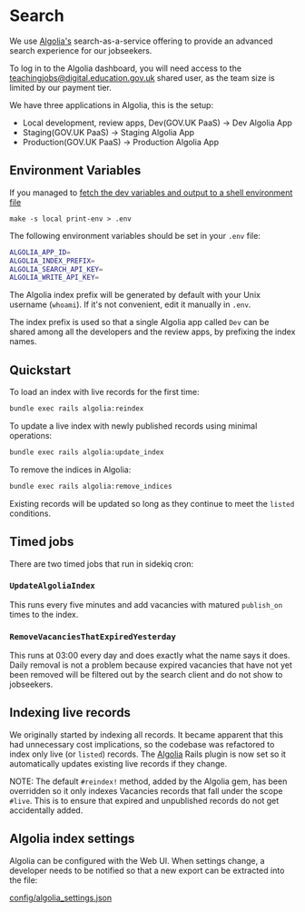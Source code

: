 # Search

We use [Algolia's](https://algolia.com) search-as-a-service offering to provide an advanced search experience for our jobseekers.

To log in to the Algolia dashboard, you will need access to the teachingjobs@digital.education.gov.uk shared user, as the team size is limited by our payment tier.

We have three applications in Algolia, this is the setup:

- Local development, review apps, Dev(GOV.UK PaaS) -> Dev Algolia App
- Staging(GOV.UK PaaS) -> Staging Algolia App
- Production(GOV.UK PaaS) -> Production Algolia App

## Environment Variables

If you managed to [fetch the dev variables and output to a shell environment file](https://github.com/DFE-Digital/teaching-vacancies#environment-variables)

```
make -s local print-env > .env
```

The following environment variables should be set in your `.env` file:

```bash
ALGOLIA_APP_ID=
ALGOLIA_INDEX_PREFIX=
ALGOLIA_SEARCH_API_KEY=
ALGOLIA_WRITE_API_KEY=
```

The Algolia index prefix will be generated by default with your Unix username (`whoami`). If it's not convenient, edit it manually in `.env`.

The index prefix is used so that a single Algolia app called `Dev` can be shared among all the developers and the review apps, by prefixing the index names.

## Quickstart

To load an index with live records for the first time:

```bash
bundle exec rails algolia:reindex
```

To update a live index with newly published records using minimal operations:

```bash
bundle exec rails algolia:update_index
```

To remove the indices in Algolia:

```bash
bundle exec rails algolia:remove_indices
```

Existing records will be updated so long as they continue to meet the `listed` conditions.

## Timed jobs

There are two timed jobs that run in sidekiq cron:

### `UpdateAlgoliaIndex`

This runs every five minutes and add vacancies with matured `publish_on` times to the index.

### `RemoveVacanciesThatExpiredYesterday`

This runs at 03:00 every day and does exactly what the name says it does. Daily removal is not a problem because expired vacancies that have not yet been removed will be filtered out by the search client and do not show to jobseekers.

## Indexing live records

We originally started by indexing all records. It became apparent that this had unnecessary cost implications, so the
codebase was refactored to index only live (or `listed`) records. The [Algolia](https://algoliac.om) Rails plugin is
now set so it automatically updates existing live records if they change.

NOTE: The default `#reindex!` method, added by the Algolia gem, has been overridden so it only indexes Vacancies records
that fall under the scope `#live`. This is to ensure that expired and unpublished records do not get accidentally added.

## Algolia index settings

Algolia can be configured with the Web UI. When settings change, a developer needs to be notified so that a new export can be extracted into the file:

[config/algolia_settings.json](/config/algolia_settings.json)
